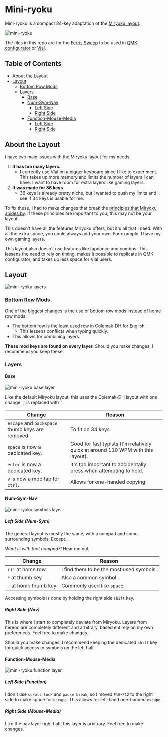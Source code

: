 # Mini-ryoku

Mini-ryoku is a compact 34-key adaptation of the [Miryoku layout](https://github.com/manna-harbour/miryoku).

![mini-ryoku](images/miniryoku.png)

The files in this repo are for the [Ferris Sweep](https://github.com/davidphilipbarr/Sweep) to be used in [QMK configurator](https://config.qmk.fm) or [Vial](https://get.vial.today/).

## Table of Contents

- [About the Layout](#about-the-layout)
- [Layout](#layout)
  - [Bottom Row Mods](#bottom-row-mods)
  - [Layers](#layers)
    - [Base](#base)
    - [Num-Sym-Nav](#num-sym-nav)
      - [Left Side](#left-side-num-sym)
      - [Right Side](#right-side-nav)
    - [Function-Mouse-Media](#function-mouse-media)
      - [Left Side](#left-side-function)
      - [Right Side](#right-side-mouse-media)

## About the Layout

I have two main issues with the Miryoku layout for my needs:

1. **It has too many layers.**
    - I currently use Vial on a bigger keyboard since I like to experiment. This takes up more memory and limits the number of layers I can have. I want to have room for extra layers like gaming layers.
2. **It was made for 36 keys.**
    - 36 keys is already pretty niche, but I wanted to push my limits and see if 34 keys is usable for me.

To fix these, I had to make changes that break the [principles that Miryoku abides by](https://github.com/manna-harbour/miryoku/tree/master/docs/reference#general-principles). If these principles are important to you, this may not be your layout.

This doesn't have all the features Miryoku offers, but it's all that I need. With all the extra space, you could always add your own. For example, I have my own gaming layers.

This layout also doesn't use features like tapdance and combos. This lessens the need to rely on timing, makes it possible to replicate in QMK configurator, and takes up less space for Vial users.

## Layout

![mini-ryoku layers](images/miniryoku-layers.png)

### Bottom Row Mods

One of the biggest changes is the use of bottom row mods instead of home row mods.

- The bottom row is the least used row in Colemak-DH for English.
  - This lessens conflicts when typing quickly.
- This allows for combining layers.

**These mod keys are found on every layer.** Should you make changes, I recommend you keep these.

### Layers

#### Base

![mini-ryoku base layer](images/miniryoku-base.png)

Like the default Miryoku layout, this uses the Colemak-DH layout with one change: `;` is replaced with `'`.

|Change|Reason|
|---|---|
|`escape` and `backspace` thumb keys are removed.|To fit on 34 keys.|
|`space` is now a dedicated key.|Good for fast typists (I'm relatively quick at around 110 WPM with this layout).|
|`enter` is now a dedicated key.|It's too important to accidentally press when attempting to hold.|
|`v` is now a mod tap for `ctrl`.|Allows for one-handed copying.|

#### Num-Sym-Nav

![mini-ryoku symbols layer](images/miniryoku-symbols.png)

##### Left Side (Num-Sym)

The general layout is mostly the same, with a numpad and some surrounding symbols. Except...

*What is with that numpad?!* Hear me out.

|Change|Reason|
|---|---|
|`()!` at home row|I find them to be the most used symbols.|
|`*` at thumb key|Also a common symbol.|
|`-` at home thumb key|Commonly used like `space`.|

Accessing symbols is done by holding the right side `shift` key.

##### Right Side (Nav)

This is where I start to completely deviate from Miryoku. Layers from hereon are completely different and arbitrary, based entirely on my own preferences. Feel free to make changes.

Should you make changes, I recommend keeping the dedicated `shift` key for quick access to symbols on the left half.

#### Function-Mouse-Media

![mini-ryoku function layer](images/miniryoku-function.png)

##### Left Side (Function)

I don't use `scroll lock` and `pause break`, so I moved `F10`-`F12` to the right side to make space for `escape`. This allows for left-hand one-handed `escape`.

##### Right Side (Mouse-Media)

Like the nav layer right half, this layer is arbitrary. Feel free to make changes.
